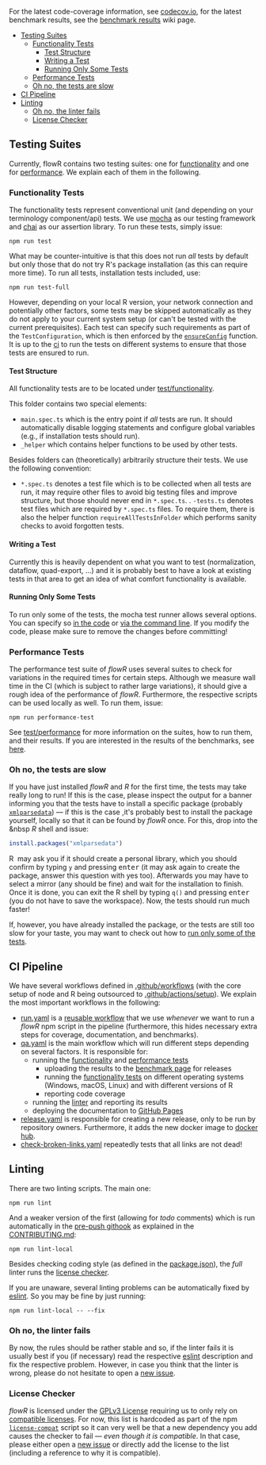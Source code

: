 For the latest code-coverage information, see [codecov.io](https://codecov.io/gh/Code-Inspect/flowr), for the latest benchmark results, see the [benchmark results](https://code-inspect.github.io/flowr/wiki/stats/benchmark) wiki page.

- [Testing Suites](#testing-suites)
  - [Functionality Tests](#functionality-tests)
    - [Test Structure](#test-structure)
    - [Writing a Test](#writing-a-test)
    - [Running Only Some Tests](#running-only-some-tests)
  - [Performance Tests](#performance-tests)
  - [Oh no, the tests are slow](#oh-no-the-tests-are-slow)
- [CI Pipeline](#ci-pipeline)
- [Linting](#linting)
  - [Oh no, the linter fails](#oh-no-the-linter-fails)
  - [License Checker](#license-checker)

## Testing Suites

Currently, flowR contains two testing suites: one for [functionality](#functionality-tests) and one for [performance](#performance-tests). We explain each of them in the following.

### Functionality Tests

The functionality tests represent conventional unit (and depending on your terminology component/api) tests.
We use [mocha](https://mochajs.org/) as our testing framework and [chai](https://www.chaijs.com/) as our assertion library.
To run these tests, simply issue:

```shell
npm run test
```

What may be counter-intuitive is that this does not run *all* tests by default but only those that do not try R's package installation (as this can require more time). To run all tests, installation tests included, use:

```shell
npm run test-full
```

However, depending on your local R version, your network connection and potentially other factors, some tests may be skipped automatically as they do not apply to your current system setup (or can't be tested with the current prerequisites). Each test can specify such requirements as part of the `TestConfiguration`, which is then enforced by the [`ensureConfig`](https://github.com/Code-Inspect/flowr/blob/main/test/functionality/_helper/shell.ts) function.
It is up to the [ci](#ci-pipeline) to run the tests on different systems to ensure that those tests are ensured to run.

#### Test Structure

All functionality tests are to be located under [test/functionality](https://github.com/Code-Inspect/flowr/tree/main/test/functionality).

This folder contains two special elements:

- `main.spec.ts` which is the entry point if *all* tests are run. It should automatically disable logging statements and configure global variables (e.g., if installation tests should run).
- `_helper` which contains helper functions to be used by other tests.

Besides folders can (theoretically) arbitrarily structure their tests. We use the following convention:

- `*.spec.ts` denotes a test file which is to be collected when all tests are run, it may require other files to avoid big testing files and improve structure, but those should never end in `*.spec.ts`.
. `-tests.ts` denotes test files which are required by `*.spec.ts` files. To require them, there is also the helper function `requireAllTestsInFolder` which performs sanity checks to avoid forgotten tests.

#### Writing a Test

Currently this is heavily dependent on what you want to test (normalization, dataflow, quad-export, ...) and it is probably best to have a look at existing tests in that area to get an idea of what comfort functionality is available.

#### Running Only Some Tests

To run only some of the tests, the mocha test runner allows several options.
You can specify so [in the code](https://mochajs.org/#exclusive-tests) or [via the command line](https://mochajs.org/#-grep-regexp-g-regexp). If you modify the code, please make sure to remove the changes before committing!

### Performance Tests

The performance test suite of *flowR* uses several suites to check for variations in the required times for certain steps.
Although we measure wall time in the CI (which is subject to rather large variations), it should give a rough idea of the performance of *flowR*.
Furthermore, the respective scripts can be used locally as well.
To run them, issue:

```shell
npm run performance-test
```

See [test/performance](https://github.com/Code-Inspect/flowr/tree/main/test/performance) for more information on the suites, how to run them, and their results. If you are interested in the results of the benchmarks, see [here](https://code-inspect.github.io/flowr/wiki/stats/benchmark).

### Oh no, the tests are slow

If you have just installed *flowR* and&nbsp;*R* for the first time, the tests may take really long to run! If this is the case, please inspect the output for a banner informing you that the tests have to install a specific package (probably [`xmlparsedata`](https://cran.r-project.org/package=xmlparsedata)) &mdash; if this is the case ,it's probably best to install the package yourself, locally so that it can be found by *flowR* once.
For this, drop into the &nbsp&nbsp;*R* shell and issue:

```r
install.packages("xmlparsedata")
```

R&nbsp; may ask you if it should create a personal library, which you should confirm by typing `y` and pressing <kbd>enter</kbd> (it may ask again to create the package, answer this question with yes too). Afterwards you may have to select a mirror (any should be fine) and wait for the installation to finish. Once it is done, you can exit the R shell by typing `q()` and pressing <kbd>enter</kbd> (you do not have to save the workspace).
Now, the tests should run much faster!

If, however, you have already installed the package, or the tests are still too slow for your taste, you may want to check out how to [run only some of the tests](#running-only-some-tests).

## CI Pipeline

We have several workflows defined in [.github/workflows](../.github/workflows/) (with the core setup of node and R being outsourced to [.github/actions/setup](../.github/actions/setup)).
We explain the most important workflows in the following:

- [run.yaml](../.github/workflows/run.yaml) is a [reusable workflow](https://docs.github.com/en/actions/using-workflows/reusing-workflows) that we use *whenever* we want to run a *flowR* npm script in the pipeline (furthermore, this hides necessary extra steps for coverage, documentation, and benchmarks).
- [qa.yaml](../.github/workflows/qa.yaml) is the main workflow which will run different steps depending on several factors. It is responsible for:
  - running the [functionality](#functionality-tests) and [performance tests](#performance-tests)
    - uploading the results to the [benchmark page](https://code-inspect.github.io/flowr/wiki/stats/benchmark) for releases
    - running the [functionality tests](#functionality-tests) on different operating systems (Windows, macOS, Linux) and with different versions of R
    - reporting code coverage
  - running the [linter](#linting) and reporting its results
  - deploying the documentation to [GitHub Pages](https://code-inspect.github.io/flowr/doc/)
- [release.yaml](../.github/workflows/release.yaml) is responsible for creating a new release, only to be run by repository owners. Furthermore, it adds the new docker image to [docker hub](https://hub.docker.com/r/eagleoutice/flowr).
- [check-broken-links.yaml](../.github/workflows/check-broken-links.yaml) repeatedly tests that all links are not dead!

## Linting

There are two linting scripts.
The main one:

```shell
npm run lint
```

And a weaker version of the first (allowing for *todo* comments) which is run automatically in the [pre-push githook](../.githooks/pre-push) as explained in the [CONTRIBUTING.md](../.github/CONTRIBUTING.md):

```shell
npm run lint-local
```

Besides checking coding style (as defined in the [package.json](../package.json)), the *full* linter runs the [license checker](#license-checker).

If you are unaware, several linting problems can be automatically fixed by [eslint](https://eslint.org/docs/latest/use/command-line-interface#fix-problems). So you may be fine by just running:

```shell
npm run lint-local -- --fix
```

### Oh no, the linter fails

By now, the rules should be rather stable and so, if the linter fails it is usually best if you (if necessary) read the respective [eslint](https://eslint.org/docs/latest/rules) description and fix the respective problem.
However, in case you think that the linter is wrong, please do not hesitate to open a [new issue](https://github.com/Code-Inspect/flowr/issues/new/choose).

### License Checker

*flowR* is licensed under the [GPLv3 License](LICENSE) requiring us to only rely on [compatible licenses](https://www.gnu.org/licenses/license-list.en.html). For now, this list is hardcoded as part of the npm [`license-compat`](../package.json) script so it can very well be that a new dependency you add causes the checker to fail &mdash; *even though it is compatible*. In that case, please either open a [new issue](https://github.com/Code-Inspect/flowr/issues/new/choose) or directly add the license to the list (including a reference to why it is compatible).
